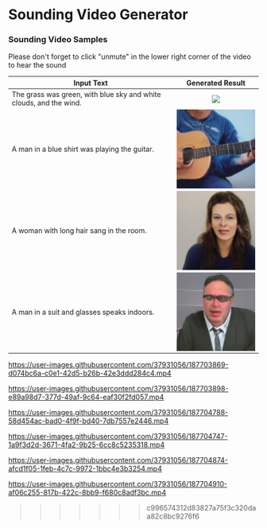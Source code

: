 # Sounding Video Generator 


### Sounding Video Samples
Please don't forget to click "unmute" in the lower right corner of the video to hear the sound

<div align = "center">
<table style="width:100%">
  <thead>
    <tr>
      <th> Input Text  </th>
      <th> Generated Result  </th>
    </tr>
  </thead>
  <tbody>
   <tr>
      <td >The grass was green, with blue sky and white clouds, and the wind.</td>
      <td align = "center">
      <a href="https://user-images.githubusercontent.com/37931056/187700077-2ba6e528-9219-4c80-94ff-a71f30e6a344.mp4 " rel="nofollow">
            <img align="center" src="./assets/png/demo_1.gif" width="200 style="max-width: 100%;"></a><br>
      </td>
    </tr>
    <tr>
      <td >A man in a blue shirt was playing the guitar.</td>
      <td align = "center">
      <a href="https://user-images.githubusercontent.com/37931056/187700213-10164b13-f572-4e34-8c13-316a9d8f023f.mp4 " rel="nofollow">
            <img align="center" src="./assets/png/demo_2.png" width="200 style="max-width: 100%;"></a><br>
      </td>
    </tr>
    <tr>
      <td >A woman with long hair sang in the room.</td>
      <td align = "center">
      <a href="https://user-images.githubusercontent.com/37931056/187703869-d074bc6a-c0e1-42d5-b26b-42e3ddd284c4.mp4 " rel="nofollow">
            <img align="center" src="./assets/png/demo_3.png" width="200 style="max-width: 100%;"></a><br>
      </td>
    </tr>
    <tr>
      <td >A man in a suit and glasses speaks indoors.</td>
      <td align = "center">
      <a href="https://user-images.githubusercontent.com/37931056/187703898-e89a98d7-377d-49af-9c64-eaf30f2fd057.mp4 " rel="nofollow">
            <img align="center" src="./assets/png/demo_4.png" width="200 style="max-width: 100%;"></a><br>
      </td>
    </tr>
  </tbody>
</table>

</div>

https://user-images.githubusercontent.com/37931056/187703869-d074bc6a-c0e1-42d5-b26b-42e3ddd284c4.mp4

https://user-images.githubusercontent.com/37931056/187703898-e89a98d7-377d-49af-9c64-eaf30f2fd057.mp4

https://user-images.githubusercontent.com/37931056/187704788-58d454ac-bad0-4f9f-bd40-7db7557e2446.mp4

https://user-images.githubusercontent.com/37931056/187704747-1a9f3d2d-3671-4fa2-9b25-6cc8c5235318.mp4

https://user-images.githubusercontent.com/37931056/187704874-afcd1f05-1feb-4c7c-9972-1bbc4e3b3254.mp4

https://user-images.githubusercontent.com/37931056/187704910-af06c255-817b-422c-8bb9-f680c8adf3bc.mp4

>>>>>>> c996574312d83827a75f3c320daa82c8bc9276f6
